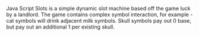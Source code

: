 Java Script Slots is a simple dynamic slot machine based off the game luck by a landlord. The game contains complex symbol interaction, for example - cat symbols will drink adjacent milk symbols. Skull symbols pay out 0 base, but pay out an additional 1 per existing skull. 

